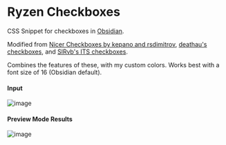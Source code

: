 # Ryzen Checkboxes
CSS Snippet for checkboxes in [Obsidian](https://obsidian.md).

Modified from [Nicer Checkboxes by kepano and rsdimitrov](https://github.com/kmaasrud/awesome-obsidian#nicer-checkboxes), [deathau's checkboxes](https://github.com/deathau/obsidian-snippets/blob/main/checkbox.css), and [SlRvb's ITS checkboxes](https://github.com/SlRvb/Obsidian--ITS-Theme/blob/main/S%20-%20Checkboxes.css).

Combines the features of these, with my custom colors.
Works best with a font size of 16 (Obsidian default).

#### Input
![image](https://user-images.githubusercontent.com/16062019/146693226-93830097-8148-4191-8fa0-1dc4c13e1edc.png)

#### Preview Mode Results
![image](https://user-images.githubusercontent.com/16062019/146693206-1499ac56-b1e8-4b3c-b3f6-c58b03bfc8a3.png)
